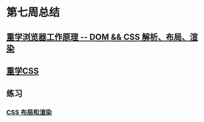 # 第七周总结

## [重学浏览器工作原理 -- DOM && CSS 解析、布局、渲染](https://mubu.com/doc/zK38cGtTQy)

## [重学CSS](https://mubu.com/doc/tAVnNIo3Uq)

## 练习

### [CSS 布局和渲染](https://github.com/lxw-peter/Frontend-01-Template/blob/master/week07/CSSLayout)
